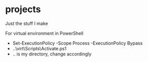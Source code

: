# projects
Just the stuff I make

For virtual environment in PowerShell

- Set-ExecutionPolicy -Scope Process -ExecutionPolicy Bypass
- ..\virt\Scripts\Activate.ps1
- .. is my directory, change accordingly

